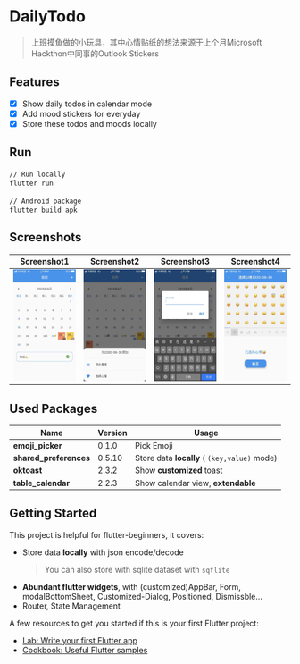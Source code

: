 # DailyTodo

> 上班摸鱼做的小玩具，其中心情贴纸的想法来源于上个月Microsoft Hackthon中同事的Outlook Stickers

## Features
- [x] Show daily todos in calendar mode
- [x] Add mood stickers for everyday
- [x] Store these todos and moods locally

## Run
```
// Run locally
flutter run

// Android package 
flutter build apk
```

## Screenshots

 Screenshot1 | Screenshot2 | Screenshot3 | Screenshot4
 -|-|-|-
 ![sh1](https://github.com/WxxShirley/DailyTodo/blob/master/imgs/screenshot1.png)|![sh2](https://github.com/WxxShirley/DailyTodo/blob/master/imgs/screenshot2.png)|![sh3](https://github.com/WxxShirley/DailyTodo/blob/master/imgs/screenshot3.png)|![sh4](https://github.com/WxxShirley/DailyTodo/blob/master/imgs/screenshot4.png)


## Used Packages
 Name | Version | Usage
 -|-|-
 **emoji_picker** | 0.1.0 | Pick Emoji
 **shared_preferences** | 0.5.10 | Store data **locally** ( `(key,value)` mode)
 **oktoast** | 2.3.2 | Show **customized** toast
 **table_calendar** | 2.2.3 | Show calendar view, **extendable**


## Getting Started

This project is helpful for flutter-beginners,
it covers:
* Store data **locally** with json encode/decode
   > You can also store with sqlite dataset with `sqflite`
* **Abundant flutter widgets**, with (customized)AppBar, Form, modalBottomSheet, Customized-Dialog, Positioned, Dismissble...
* Router, State Management


A few resources to get you started if this is your first Flutter project:

- [Lab: Write your first Flutter app](https://flutter.dev/docs/get-started/codelab)
- [Cookbook: Useful Flutter samples](https://flutter.dev/docs/cookbook)

